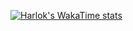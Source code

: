 [![Harlok's WakaTime stats](https://github-readme-stats.vercel.app/api/wakatime?username=dystopia&theme=radical)](https://github.com/anuraghazra/github-readme-stats)
